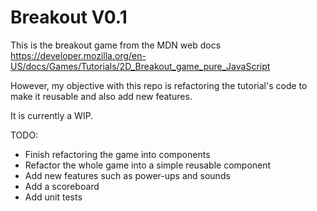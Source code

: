 # Breakout V0.1

This is the breakout game from the MDN web docs
https://developer.mozilla.org/en-US/docs/Games/Tutorials/2D_Breakout_game_pure_JavaScript

However, my objective with this repo is refactoring the tutorial's code to make it reusable and also add new features.

It is currently a WIP.

TODO:

* Finish refactoring the game into components
* Refactor the whole game into a simple reusable component
* Add new features such as power-ups and sounds
* Add a scoreboard
* Add unit tests